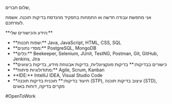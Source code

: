 שלום חברים,

אני מחפשת עבודה חדשה או התמחות בתפקיד מהנדסת בדיקות תוכנה. אשמח לעזרתכם.

\*\*הידע והכישורים שלי:\*\*

- \*\*שפות תכנות:\*\* Java, JavaScript, HTML, CSS, SQL
- \*\*מסדי נתונים:\*\* PostgreSQL, MongoDB
- \*\*כלים:\*\* Beekeeper, Selenium, JUnit, TestNG, Postman, Git, GitHub, Jenkins, Jira
- \*\*כישורים בבדיקות:\*\* בדיקות פונקציונליות, בדיקות אבטחת מידע, בדיקות ביצועים
- \*\*מתודולוגיות פיתוח:\*\* Agile, Scrum, Kanban
- \*\*IDE:\*\* IntelliJ IDEA, Visual Studio Code
- \*\*תיעוד בדיקות:\*\* תוכנית בדיקות תוכנה (STP), עיצוב בדיקות תוכנה (STD), מקרים בדיקה, דוחות באגים

#OpenToWork

